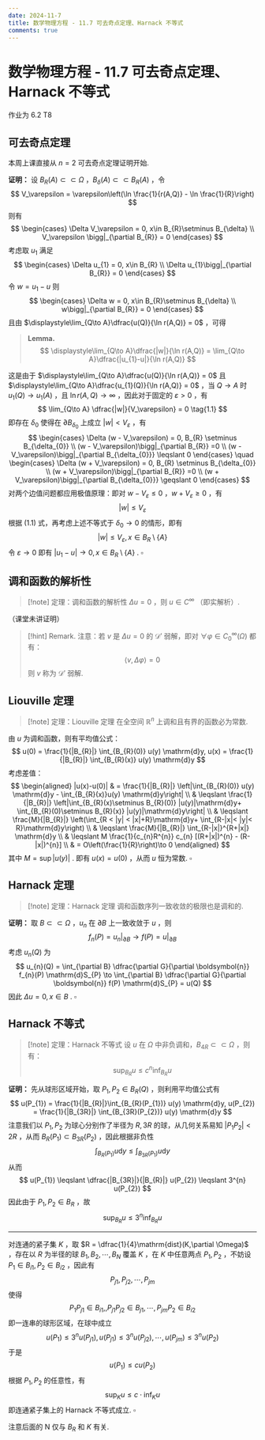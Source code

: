 ```yaml
---
date: 2024-11-7
title: 数学物理方程 - 11.7 可去奇点定理、Harnack 不等式
comments: true
---
```


# 数学物理方程 - 11.7 可去奇点定理、Harnack 不等式

作业为 6.2 T8

## 可去奇点定理

本周上课直接从 $n = 2$ 可去奇点定理证明开始.

**证明：** 设 $B_{R}(A) \subset \subset \Omega$ ，$B_{\delta}(A) \subset \subset B_{R}(A)$ ，令
$$
V_\varepsilon  = \varepsilon\left(\ln \frac{1}{r(A,Q)} - \ln \frac{1}{R}\right)
$$
则有
$$
\begin{cases}
\Delta V_\varepsilon  = 0, x\in B_{R}\setminus B_{\delta}  \\
V_\varepsilon \bigg|_{\partial B_{R}} = 0
\end{cases}
$$
考虑取 $u_{1}$ 满足
$$
\begin{cases}
\Delta u_{1} = 0, x\in B_{R} \\
\Delta u_{1}\bigg|_{\partial B_{R}} = 0
\end{cases}
$$
令 $w = u_{1}-u$ 则
$$
\begin{cases}
\Delta w = 0, x\in B_{R}\setminus B_{\delta} \\
 w\bigg|_{\partial B_{R}} = 0
\end{cases}
$$
且由 $\displaystyle\lim_{Q\to A}\dfrac{u(Q)}{\ln r(A,Q)} = 0$ ，可得

> **Lemma.** $$ \displaystyle\lim_{Q\to A}\dfrac{|w|}{\ln r(A,Q)} = \lim_{Q\to A}\dfrac{|u_{1}-u|}{\ln r(A,Q)} $$

这是由于 $\displaystyle\lim_{Q\to A}\dfrac{u(Q)}{\ln r(A,Q)} = 0$ 且 $\displaystyle\lim_{Q\to A}\dfrac{u_{1}(Q)}{\ln r(A,Q)} = 0$ ，当 $Q\to A$ 时 $u_{1}(Q)\to u_{1}(A)$ ，且 $\ln r(A,Q)\to \infty$ ，因此对于固定的 $\varepsilon>0$ ，有
$$
\lim_{Q\to A} \dfrac{|w|}{V_\varepsilon} = 0 \tag{1.1}
$$
即存在 $\delta_{0}$ 使得在 $\partial B_{\delta_{0}}$ 上成立 $|w|< V_\varepsilon$ ，有
$$
\begin{cases}
\Delta (w - V_\varepsilon) = 0, B_{R} \setminus B_{\delta_{0}} \\
(w - V_\varepsilon)\bigg|_{\partial B_{R}} =0 \\
(w - V_\varepsilon)\bigg|_{\partial B_{\delta_{0}}} \leqslant 0
\end{cases}
\quad
\begin{cases}
\Delta (w + V_\varepsilon) = 0, B_{R} \setminus B_{\delta_{0}} \\
(w + V_\varepsilon)\bigg|_{\partial B_{R}} =0 \\
(w + V_\varepsilon)\bigg|_{\partial B_{\delta_{0}}} \geqslant 0
\end{cases}
$$
对两个边值问题都应用极值原理：即对 $w  -V_\varepsilon \leqslant 0$ ，$w+V_\varepsilon \geqslant 0$ ，有
$$
|w| \leqslant V_\varepsilon
$$
根据 $(1.1)$ 式，再考虑上述不等式于 $\delta_{0}\to 0$ 的情形，即有
$$
|w| \leqslant V_\varepsilon , x\in B_{R}\setminus \left\lbrace A \right\rbrace
$$
令 $\varepsilon\to 0$ 即有 $|u_{1}-u|\to 0,x\in B_{R}\setminus \left\lbrace A \right\rbrace$ . $\square$

## 调和函数的解析性

>[!note] 定理：调和函数的解析性
>$\Delta u = 0$ ，则 $u\in C^{\infty}$ （即实解析）.

（课堂未讲证明）

>[!hint] Remark.
>注意：若 $v$ 是 $\Delta u = 0$ 的 $\mathscr{D}'$ 弱解，即对 $\forall \varphi\in C_{0}^{\infty}(\Omega)$ 都有：
>$$ \left\langle v, \Delta \varphi \right\rangle = 0 $$
>则 $v$ 称为 $\mathscr{D}'$ 弱解.

## Liouville 定理

>[!note] 定理：Liouville 定理
>在全空间 $\mathbb{R}^{n}$ 上调和且有界的函数必为常数.

由 $u$ 为调和函数，则有平均值公式：
$$
u(0) = \frac{1}{|B_{R}|} \int_{B_{R}(0)} u(y) \mathrm{d}y, u(x) = \frac{1}{|B_{R}|} \int_{B_{R}(x)} u(y) \mathrm{d}y
$$
考虑差值：
$$
\begin{aligned}
|u(x)-u(0)| & = \frac{1}{|B_{R}|} \left|\int_{B_{R}(0)} u(y) \mathrm{d}y - \int_{B_{R}(x)}u(y) \mathrm{d}y\right| \\
& \leqslant \frac{1}{|B_{R}|} \left|\int_{B_{R}(x)\setminus B_{R}(0)} |u(y)|\mathrm{d}y+ \int_{B_{R}(0)\setminus B_{R}(x)} |u(y)|\mathrm{d}y\right| \\
& \leqslant \frac{M}{|B_{R}|} \left(\int_{R < |y| < |x|+R}\mathrm{d}y+ \int_{R-|x|< |y|< R}\mathrm{d}y\right) \\
& \leqslant \frac{M}{|B_{R}|} \int_{R-|x|}^{R+|x|} \mathrm{d}y \\
& \leqslant M \frac{1}{c_{n}R^{n}} c_{n} [(R+|x|)^{n} - (R- |x|)^{n}] \\
& = O\left(\frac{1}{R}\right)\to 0
\end{aligned}
$$
其中 $M = \sup|u(y)|$ . 即有 $u(x) = u(0)$ ，从而 $u$ 恒为常数. $\square$

## Harnack 定理

>[!note] 定理：Harnack 定理
>调和函数序列一致收敛的极限也是调和的.

**证明：** 取 $B \subset \subset \Omega$ ，$u_{n}$ 在 $\partial B$ 上一致收敛于 $u$ ，则
$$
f_{n}(P) = u_{n} \bigg|_{\partial B} \to f(P) = u\bigg|_{\partial B}
$$
考虑 $u_{n}(Q)$ 为
$$
u_{n}(Q) = \int_{\partial B} \dfrac{\partial G}{\partial \boldsymbol{n}} f_{n}(P) \mathrm{d}S_{P} \to \int_{\partial B} \dfrac{\partial G}{\partial \boldsymbol{n}} f(P) \mathrm{d}S_{P} = u(Q)
$$
因此 $\Delta u = 0,x\in B$ . $\square$ 

## Harnack 不等式

>[!note] 定理：Harnack 不等式
>设 $u$ 在 $\Omega$ 中非负调和，$B_{4R} \subset \subset \Omega$ ，则有：
>$$ \sup_{B_{R}} u \leqslant c^{n} \inf_{B_{R}}u $$

**证明：** 先从球形区域开始，取 $P_{1} ,P_{2} \in B_{R}(Q)$ ，则利用平均值公式有
$$
u(P_{1}) = \frac{1}{|B_{R}|}\int_{B_{R}(P_{1})} u(y) \mathrm{d}y, u(P_{2}) = \frac{1}{|B_{3R}|} \int_{B_{3R}(P_{2})} u(y) \mathrm{d}y
$$
注意我们以 $P_{1},P_{2}$ 为球心分别作了半径为 $R,3R$ 的球，从几何关系易知 $|P_{1}P_{2}| < 2R$ ，从而 $B_{R}(P_{1}) \subset B_{3R}(P_{2})$ ，因此根据非负性
$$
\int_{B_{R}(P_{1})} u \mathrm{d}y \leqslant \int_{B_{3R}(P_{1})} u \mathrm{d}y 
$$
从而
$$
u(P_{1}) \leqslant \dfrac{|B_{3R}|}{|B_{R}|} u(P_{2}) \leqslant 3^{n} u(P_{2})
$$
因此由于 $P_{1},P_{2}\in B_{R}$ ，故
$$
\sup_{B_{R}} u \leqslant 3^{n}\inf_{B_{R}} u
$$

-----
对连通的紧子集 $K$ ，取 $R = \dfrac{1}{4}\mathrm{dist}(K,\partial \Omega)$ ，存在以 $R$ 为半径的球 $B_{1},B_{2},\cdots,B_{N}$ 覆盖 $K$ ，在 $K$ 中任意两点 $P_{1},P_{2}$ ，不妨设 $P_{1}\in B_{i1},P_{2}\in B_{i2}$ ，因此有
$$
P_{j1},P_{j2},\cdots,P_{jm}
$$
使得
$$
P_{1}P_{j1}\in B_{i1}, , P_{j1}P_{j2}\in B_{j1},\cdots,P_{jm}P_{2}\in B_{i2}
$$
即一连串的球形区域，在球中成立
$$
u(P_{1}) \leqslant 3^{n} u(P_{j1}) , u(P_{j1}) \leqslant 3^{n} u(P_{j2}) ,\cdots , u(P_{jm}) \leqslant 3^{n} u(P_{2})
$$
于是
$$
u(P_{1}) \leqslant c u(P_{2})
$$
根据 $P_{1},P_{2}$ 的任意性，有
$$
\sup_{K} u \leqslant c\cdot \inf_{K} u
$$
即连通紧子集上的 Harnack 不等式成立. $\square$

注意后面的 N 仅与 $B_R$ 和 $K$ 有关.
